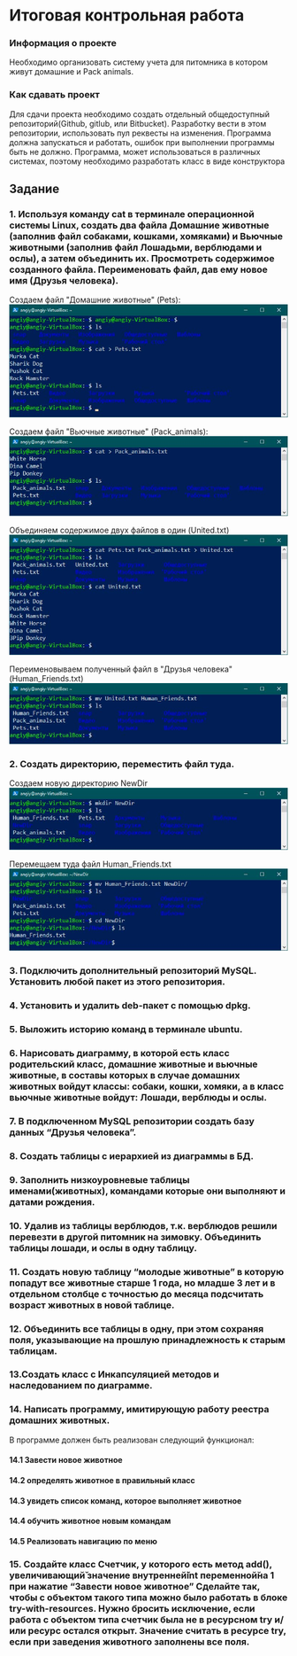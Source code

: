 # Итоговая контрольная работа

### Информация о проекте
 Необходимо организовать систему учета для питомника в котором живут домашние и Pack animals.

### Как сдавать проект

Для сдачи проекта необходимо создать отдельный общедоступный репозиторий(Github, gitlub, или Bitbucket). Разработку вести в этом репозитории, использовать пул реквесты на изменения. Программа должна запускаться и работать, ошибок при выполнении программы быть не должно. Программа, может использоваться в различных системах, поэтому необходимо разработать класс в виде конструктора

## Задание

### 1. Используя команду cat в терминале операционной системы Linux, создать два файла Домашние животные (заполнив файл собаками, кошками, хомяками) и Вьючные животными (заполнив файл Лошадьми, верблюдами и ослы), а затем объединить их. Просмотреть содержимое созданного файла. Переименовать файл, дав ему новое имя (Друзья человека).

Создаем файл "Домашние животные" (Pets):
![Task_1_1](./Screenshots/Task_1_1.jpg)

Создаем файл "Вьючные животные" (Pack_animals):
![Task_1_2](./Screenshots/Task_1_2.jpg)

Объединяем содержимое двух файлов в один (United.txt)
![Task_1_3](./Screenshots/Task_1_3.jpg)

Переименовываем полученный файл в "Друзья человека" (Human_Friends.txt)
![Task_1_4](./Screenshots/Task_1_4.jpg)

### 2. Создать директорию, переместить файл туда.

Создаем новую директорию NewDir
![Task_2_1](./Screenshots/Task_2_1.jpg)

Перемещаем туда файл Human_Friends.txt
![Task_2_1](./Screenshots/Task_2_2.jpg)

### 3. Подключить дополнительный репозиторий MySQL. Установить любой пакет из этого репозитория.

### 4. Установить и удалить deb-пакет с помощью dpkg.

### 5. Выложить историю команд в терминале ubuntu.

### 6. Нарисовать диаграмму, в которой есть класс родительский класс, домашние животные и вьючные животные, в составы которых в случае домашних животных войдут классы: собаки, кошки, хомяки, а в класс вьючные животные войдут: Лошади, верблюды и ослы.

### 7. В подключенном MySQL репозитории создать базу данных “Друзья человека”.

### 8. Создать таблицы с иерархией из диаграммы в БД.

### 9. Заполнить низкоуровневые таблицы именами(животных), командами которые они выполняют и датами рождения.

### 10. Удалив из таблицы верблюдов, т.к. верблюдов решили перевезти в другой питомник на зимовку. Объединить таблицы лошади, и ослы в одну таблицу.

### 11. Создать новую таблицу “молодые животные” в которую попадут все животные старше 1 года, но младше 3 лет и в отдельном столбце с точностью до месяца подсчитать возраст животных в новой таблице.

### 12. Объединить все таблицы в одну, при этом сохраняя поля, указывающие на прошлую принадлежность к старым таблицам.

### 13.Создать класс с Инкапсуляцией методов и наследованием по диаграмме.

### 14. Написать программу, имитирующую работу реестра домашних животных.
В программе должен быть реализован следующий функционал:

#### 14.1 Завести новое животное
#### 14.2 определять животное в правильный класс
#### 14.3 увидеть список команд, которое выполняет животное
#### 14.4 обучить животное новым командам
#### 14.5 Реализовать навигацию по меню

### 15. Создайте класс Счетчик, у которого есть метод add(), увеличивающий̆ значение внутренней̆int переменной̆на 1 при нажатие “Завести новое животное” Сделайте так, чтобы с объектом такого типа можно было работать в блоке try-with-resources. Нужно бросить исключение, если работа с объектом типа счетчик была не в ресурсном try и/или ресурс остался открыт. Значение считать в ресурсе try, если при заведения животного заполнены все поля.